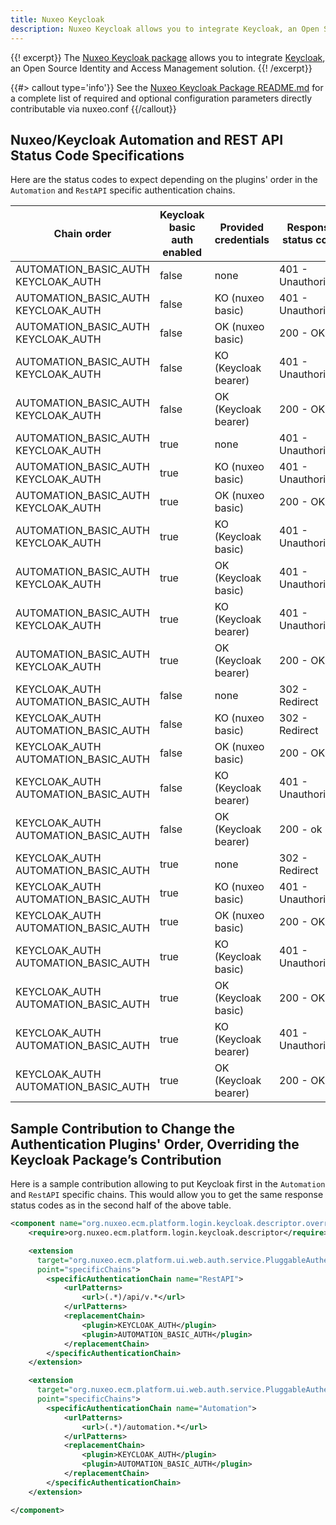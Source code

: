 ```yaml
---
title: Nuxeo Keycloak
description: Nuxeo Keycloak allows you to integrate Keycloak, an Open Source Identity and Access Management solution.
---
```


{{! excerpt}}
The [Nuxeo Keycloak package](https://connect.nuxeo.com/nuxeo/site/marketplace/package/nuxeo-keycloak) allows you to integrate [Keycloak](https://www.keycloak.org/), an Open Source Identity and Access Management solution.
{{! /excerpt}}

{{#> callout type='info'}}
See the [Nuxeo Keycloak Package README.md](https://github.com/nuxeo/nuxeo-lts/blob/2021/packages/nuxeo-keycloak-package/README.md) for a complete list of required and optional configuration parameters directly contributable via nuxeo.conf
{{/callout}}

## Nuxeo/Keycloak Automation and REST API Status Code Specifications

Here are the status codes to expect depending on the plugins' order in the `Automation` and `RestAPI` specific authentication chains.

<div class="table-scroll">
  <table class="hover">
    <thead>
      <tr>
        <th colspan="1">Chain order</th>
        <th colspan="1">Keycloak basic auth enabled</th>
        <th colspan="1">Provided credentials</th>
        <th colspan="1">Response status code</th>
      </tr>
    </thead>
    <tbody>
      <!-- NX first, wo/KC basic auth -->
      <tr>
        <td>AUTOMATION_BASIC_AUTH KEYCLOAK_AUTH</td>
        <td>false</td>
        <td>none</td>
        <td>401 - Unauthorized</td>
      </tr>
      <tr>
        <td>AUTOMATION_BASIC_AUTH KEYCLOAK_AUTH</td>
        <td>false</td>
        <td>KO (nuxeo basic)</td>
        <td>401 - Unauthorized</td>
      </tr>
      <tr>
        <td>AUTOMATION_BASIC_AUTH KEYCLOAK_AUTH</td>
        <td>false</td>
        <td>OK (nuxeo basic)</td>
        <td>200 - OK</td>
      </tr>
      <tr>
        <td>AUTOMATION_BASIC_AUTH KEYCLOAK_AUTH</td>
        <td>false</td>
        <td>KO (Keycloak bearer)</td>
        <td>401 - Unauthorized</td>
      </tr>
      <tr>
        <td>AUTOMATION_BASIC_AUTH KEYCLOAK_AUTH</td>
        <td>false</td>
        <td>OK (Keycloak bearer)</td>
        <td>200 - OK</td>
      </tr>
      <!-- NX first, w/KC basic auth -->
      <tr>
        <td>AUTOMATION_BASIC_AUTH KEYCLOAK_AUTH</td>
        <td>true</td>
        <td>none</td>
        <td>401 - Unauthorized</td>
      </tr>
      <tr>
        <td>AUTOMATION_BASIC_AUTH KEYCLOAK_AUTH</td>
        <td>true</td>
        <td>KO (nuxeo basic)</td>
        <td>401 - Unauthorized</td>
      </tr>
      <tr>
        <td>AUTOMATION_BASIC_AUTH KEYCLOAK_AUTH</td>
        <td>true</td>
        <td>OK (nuxeo basic)</td>
        <td>200 - OK</td>
      </tr>
      <tr>
        <td>AUTOMATION_BASIC_AUTH KEYCLOAK_AUTH</td>
        <td>true</td>
        <td>KO (Keycloak basic)</td>
        <td>401 - Unauthorized</td>
      </tr>
      <tr>
        <td>AUTOMATION_BASIC_AUTH KEYCLOAK_AUTH</td>
        <td>true</td>
        <td>OK (Keycloak basic)</td>
        <td>401 - Unauthorized</td>
      </tr>
      <tr>
        <td>AUTOMATION_BASIC_AUTH KEYCLOAK_AUTH</td>
        <td>true</td>
        <td>KO (Keycloak bearer)</td>
        <td>401 - Unauthorized</td>
      </tr>
      <tr>
        <td>AUTOMATION_BASIC_AUTH KEYCLOAK_AUTH</td>
        <td>true</td>
        <td>OK (Keycloak bearer)</td>
        <td>200 - OK</td>
      </tr>
      <!-- KC first, wo/KC basic auth -->
      <tr>
        <td>KEYCLOAK_AUTH AUTOMATION_BASIC_AUTH</td>
        <td>false</td>
        <td>none</td>
        <td>302 - Redirect</td>
      </tr>
      <tr>
        <td>KEYCLOAK_AUTH AUTOMATION_BASIC_AUTH</td>
        <td>false</td>
        <td>KO (nuxeo basic)</td>
        <td>302 - Redirect</td>
      </tr>
      <tr>
        <td>KEYCLOAK_AUTH AUTOMATION_BASIC_AUTH</td>
        <td>false</td>
        <td>OK (nuxeo basic)</td>
        <td>200 - OK</td>
      </tr>
      <tr>
        <td>KEYCLOAK_AUTH AUTOMATION_BASIC_AUTH</td>
        <td>false</td>
        <td>KO (Keycloak bearer)</td>
        <td>401 - Unauthorized</td>
      </tr>
      <tr>
        <td>KEYCLOAK_AUTH AUTOMATION_BASIC_AUTH</td>
        <td>false</td>
        <td>OK (Keycloak bearer)</td>
        <td>200 - ok</td>
      </tr>
      <!-- KC first, w/KC basic auth -->
      <tr>
        <td>KEYCLOAK_AUTH AUTOMATION_BASIC_AUTH</td>
        <td>true</td>
        <td>none</td>
        <td>302 - Redirect</td>
      </tr>
      <tr>
        <td>KEYCLOAK_AUTH AUTOMATION_BASIC_AUTH</td>
        <td>true</td>
        <td>KO (nuxeo basic)</td>
        <td>401 - Unauthorized</td>
      </tr>
      <tr>
        <td>KEYCLOAK_AUTH AUTOMATION_BASIC_AUTH</td>
        <td>true</td>
        <td>OK (nuxeo basic)</td>
        <td>200 - OK</td>
      </tr>
      <tr>
        <td>KEYCLOAK_AUTH AUTOMATION_BASIC_AUTH</td>
        <td>true</td>
        <td>KO (Keycloak basic)</td>
        <td>401 - Unauthorized</td>
      </tr>
      <tr>
        <td>KEYCLOAK_AUTH AUTOMATION_BASIC_AUTH</td>
        <td>true</td>
        <td>OK (Keycloak basic)</td>
        <td>200 - OK</td>
      </tr>
      <tr>
        <td>KEYCLOAK_AUTH AUTOMATION_BASIC_AUTH</td>
        <td>true</td>
        <td>KO (Keycloak bearer)</td>
        <td>401 - Unauthorized</td>
      </tr>
      <tr>
        <td>KEYCLOAK_AUTH AUTOMATION_BASIC_AUTH</td>
        <td>true</td>
        <td>OK (Keycloak bearer)</td>
        <td>200 - OK</td>
      </tr>
    </tbody>
  </table>
</div>

## Sample Contribution to Change the Authentication Plugins' Order, Overriding the Keycloak Package’s Contribution

Here is a sample contribution allowing to put Keycloak first in the `Automation` and `RestAPI` specific chains.
This would allow you to get the same response status codes as in the second half of the above table.

```xml
<component name="org.nuxeo.ecm.platform.login.keycloak.descriptor.override">
	<require>org.nuxeo.ecm.platform.login.keycloak.descriptor</require>

	<extension
      target="org.nuxeo.ecm.platform.ui.web.auth.service.PluggableAuthenticationService"
      point="specificChains">
		<specificAuthenticationChain name="RestAPI">
			<urlPatterns>
				<url>(.*)/api/v.*</url>
			</urlPatterns>
			<replacementChain>
				<plugin>KEYCLOAK_AUTH</plugin>
				<plugin>AUTOMATION_BASIC_AUTH</plugin>
			</replacementChain>
		</specificAuthenticationChain>
	</extension>

	<extension
      target="org.nuxeo.ecm.platform.ui.web.auth.service.PluggableAuthenticationService"
      point="specificChains">
		<specificAuthenticationChain name="Automation">
			<urlPatterns>
				<url>(.*)/automation.*</url>
			</urlPatterns>
			<replacementChain>
				<plugin>KEYCLOAK_AUTH</plugin>
				<plugin>AUTOMATION_BASIC_AUTH</plugin>
			</replacementChain>
		</specificAuthenticationChain>
	</extension>

</component>

```
